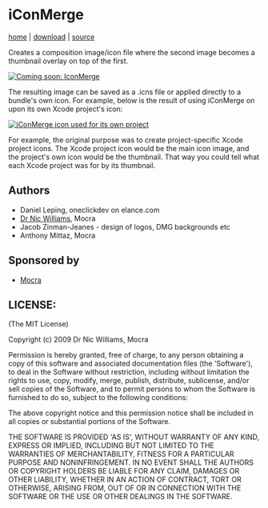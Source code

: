 # iConMerge

[home](http://mocra.com/projects/iconmerge) | [download](http://mocra.com/project_downloads/iconmerge) | [source](http://github.com/mocra/iconmerge)

Creates a composition image/icon file where the second image becomes a thumbnail overlay on top of the first.

<div class="thumbnail"><a href="http://skitch.com/drnic/bdagi/coming-soon-iconmerge"><img src="http://img.skitch.com/20090207-emn72965qpe2xe7kidkc1xesuq.preview.jpg" alt="Coming soon: IconMerge" /></a></div>

The resulting image can be saved as a .icns file or applied directly to a bundle's own icon. For example, below is the result of using iConMerge on upon its own Xcode project's icon:

<div class="thumbnail"><a href="http://skitch.com/drnic/brbe3/iconmerge-icon-used-for-its-own-project"><img src="http://img.skitch.com/20090209-jcw3x34q39auxpng7341wt9g46.preview.jpg" alt="iConMerge icon used for its own project" /></a></div>

For example, the original purpose was to create project-specific Xcode project icons. The 
Xcode project icon would be the main icon image, and the project's own icon would be the 
thumbnail. That way you could tell what each Xcode project was for by its thumbnail.

## Authors

* Daniel Leping, oneclickdev on elance.com
* [Dr Nic Williams](http://drnicwilliams.com), Mocra
* Jacob Zinman-Jeanes - design of logos, DMG backgrounds etc
* Anthony Mittaz, Mocra

## Sponsored by

* [Mocra](http://mocra.com)

## LICENSE:

(The MIT License)

Copyright (c) 2009 Dr Nic Williams, Mocra

Permission is hereby granted, free of charge, to any person obtaining
a copy of this software and associated documentation files (the
'Software'), to deal in the Software without restriction, including
without limitation the rights to use, copy, modify, merge, publish,
distribute, sublicense, and/or sell copies of the Software, and to
permit persons to whom the Software is furnished to do so, subject to
the following conditions:

The above copyright notice and this permission notice shall be
included in all copies or substantial portions of the Software.

THE SOFTWARE IS PROVIDED 'AS IS', WITHOUT WARRANTY OF ANY KIND,
EXPRESS OR IMPLIED, INCLUDING BUT NOT LIMITED TO THE WARRANTIES OF
MERCHANTABILITY, FITNESS FOR A PARTICULAR PURPOSE AND NONINFRINGEMENT.
IN NO EVENT SHALL THE AUTHORS OR COPYRIGHT HOLDERS BE LIABLE FOR ANY
CLAIM, DAMAGES OR OTHER LIABILITY, WHETHER IN AN ACTION OF CONTRACT,
TORT OR OTHERWISE, ARISING FROM, OUT OF OR IN CONNECTION WITH THE
SOFTWARE OR THE USE OR OTHER DEALINGS IN THE SOFTWARE.